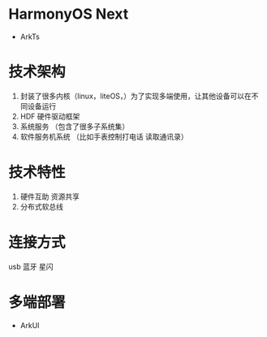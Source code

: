 # HarmonyOS Next

- ArkTs

# 技术架构
1. 封装了很多内核（linux，liteOS，）为了实现多端使用，让其他设备可以在不同设备运行
2. HDF 硬件驱动框架 
3. 系统服务 （包含了很多子系统集）
4. 软件服务机系统  （比如手表控制打电话 读取通讯录）

# 技术特性
1. 硬件互助 资源共享
2. 分布式软总线 

# 连接方式 
  usb 蓝牙 星闪

# 多端部署
- ArkUI
    